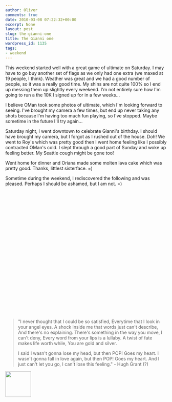 ```yaml
---
author: Oliver
comments: true
date: 2010-03-08 07:22:32+00:00
excerpt: None
layout: post
slug: the-gianni-one
title: The Gianni one
wordpress_id: 1135
tags:
- weekend
---
```


This weekend started well with a great game of ultimate on Saturday.  I may have to go buy another set of flags as we only had one extra (we maxed at 19 people, I think).  Weather was great and we had a good number of people, so it was a really good time.  My shins are not quite 100% so I end up messing them up slightly every weekend.  I'm not entirely sure how I'm going to run a the 10K I signed up for in a few weeks...

I believe OMan took some photos of ultimate, which I'm looking forward to seeing.  I've brought my camera a few times, but end up never taking any shots because I'm having too much fun playing, so I've stopped.  Maybe sometime in the future I'll try again...

Saturday night, I went downtown to celebrate Gianni's birthday.  I should have brought my camera, but I forgot as I rushed out of the house.  Doh!  We went to Roy's which was pretty good then I went home feeling like I possibly contracted OMan's cold.  I slept through a good part of Sunday and woke up feeling better.  My Seattle cough might be gone too!

Went home for dinner and Oriana made some molten lava cake which was pretty good.  Thanks, littlest sisterface. =)

Sometime during the weekend, I rediscovered the following and was pleased.  Perhaps I should be ashamed, but I am not. =)

<object width="480" height="385"><param name="movie" value="https://www.youtube.com/v/qGLXpIojJkg&hl=en_US&fs=1&"></param><param name="allowFullScreen" value="true"></param><param name="allowscriptaccess" value="always"></param><embed src="https://www.youtube.com/v/qGLXpIojJkg&hl=en_US&fs=1&" type="application/x-shockwave-flash" allowscriptaccess="always" allowfullscreen="true" width="480" height="385"></embed></object>

<blockquote class="lyrics">"I never thought that I could be so satisfied,
Everytime that I look in your angel eyes.
A shock inside me that words just can't describe,
And there's no explaining.
There's something in the way you move, I can't deny,
Every word from your lips is a lullaby.
A twist of fate makes life worth while,
You are gold and silver.

I said I wasn't gonna lose my head, but then
POP! Goes my heart.
I wasn't gonna fall in love again, but then
POP! Goes my heart.
And I just can't let you go,
I can't lose this feeling." - Hugh Grant (?)</blockquote>

<a href="https://www.owiber.com/?attachment_id=1136" rel="attachment wp-att-1136"><img src="https://www.owiber.com/wp-content/uploads/2010/03/Photo-on-2010-03-08-at-01.05-3-80x80.jpg" alt="" title="Photo on 2010-03-08 at 01.05 #3" width="80" height="80" class="alignnone size-thumbnail wp-image-1136" /></a>